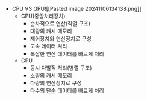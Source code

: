 - CPU VS GPU![[Pasted image 20241106134138.png]]
	- CPU(중앙처리장치)
		- 순차적으로 연산(직렬 구조)
		- 대량의 캐시 메모리
		- 제어장치와 연산장치로 구성
		- 고속 데이터 처리
		- 복잡한 연산 데이터를 빠르게 처리
	- GPU
		- 동시 다발적 처리(병렬 구조)
		- 소량의 캐시 메모리
		- 다량의 연산장치로 구성
		- 다수의 단순 데이터를 빠르게 처리